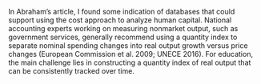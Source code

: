 
In Abraham’s article, I found some indication of databases that could support using the cost approach to analyze human capital. National accounting experts working on measuring nonmarket output, such as government services, generally recommend using a quantity index to separate nominal spending changes into real output growth versus price changes (European Commission et al. 2009; UNECE 2016). For education, the main challenge lies in constructing a quantity index of real output that can be consistently tracked over time.

